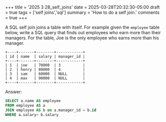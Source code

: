 +++
title = '2025 3 28_self_joins'
date = 2025-03-28T20:32:30-05:00
draft = true
tags = ['self joins','sql']
summary = 'How to do a self join.'
comments = true
+++

A SQL self join joins a table with itself.
For example given the `employee` table below, write a SQL query that finds
out employees who earn more than their managers.
For the table, Joe is the only employee who earns more than his manager.

```
+----+-------+--------+------------+
| id | name  | salary | manager_id |
+----+-------+--------+------------+
| 1  | joe   | 70000  | 3          |
| 2  | henry | 80000  | 4          |
| 3  | sam   | 60000  | NULL       |
| 4  | max   | 90000  | NULL       |
+----+-------+--------+------------+
```

Answer:

```sql
SELECT a.name AS employee
FROM employee AS a
JOIN employee AS b on a.manager_id = b.id
WHERE a.salary> b.salary
```

